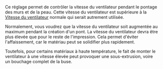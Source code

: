 Ce réglage permet de contrôler la vitesse du ventilateur pendant le pontage des murs et de la peau. Cette vitesse du ventilateur est supérieure à la [Vitesse du ventilateur](../cooling/cool_fan_speed.md) normale qui serait autrement utilisée.

Normalement, vous voudrez que la vitesse du ventilateur soit augmentée au maximum pendant la création d'un pont. La vitesse du ventilateur devra être plus élevée que pour le reste de l'impression. Cela permet d'éviter l'affaissement, car le matériau peut se solidifier plus rapidement.

Toutefois, pour certains matériaux à haute température, le fait de monter le ventilateur à une vitesse élevée peut provoquer une sous-extrusion, voire un bouchage complet de la buse.
